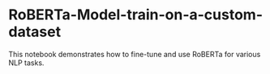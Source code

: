 # RoBERTa-Model-train-on-a-custom-dataset
This notebook demonstrates how to fine-tune and use RoBERTa for various NLP tasks.

